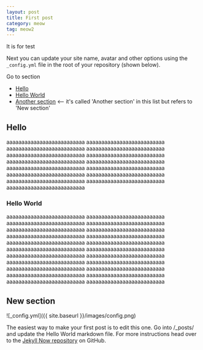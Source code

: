 ```yaml
---
layout: post
title: First post
category: meow
tag: meow2
---
```


It is for test

Next you can update your site name, avatar and other options using the `_config.yml` file in the root of your repository (shown below).

Go to section

* [Hello](#hello)  
* [Hello World](#hello-world)
* [Another section](#new-section)    <-- it's called 'Another section' in this list but refers to 'New section'


## Hello

aaaaaaaaaaaaaaaaaaaaaaaaaa
aaaaaaaaaaaaaaaaaaaaaaaaaa
aaaaaaaaaaaaaaaaaaaaaaaaaa
aaaaaaaaaaaaaaaaaaaaaaaaaa
aaaaaaaaaaaaaaaaaaaaaaaaaa
aaaaaaaaaaaaaaaaaaaaaaaaaa
aaaaaaaaaaaaaaaaaaaaaaaaaa
aaaaaaaaaaaaaaaaaaaaaaaaaa
aaaaaaaaaaaaaaaaaaaaaaaaaa
aaaaaaaaaaaaaaaaaaaaaaaaaa
aaaaaaaaaaaaaaaaaaaaaaaaaa
aaaaaaaaaaaaaaaaaaaaaaaaaa
aaaaaaaaaaaaaaaaaaaaaaaaaa
aaaaaaaaaaaaaaaaaaaaaaaaaa
aaaaaaaaaaaaaaaaaaaaaaaaaa

### Hello World

aaaaaaaaaaaaaaaaaaaaaaaaaa
aaaaaaaaaaaaaaaaaaaaaaaaaa
aaaaaaaaaaaaaaaaaaaaaaaaaa
aaaaaaaaaaaaaaaaaaaaaaaaaa
aaaaaaaaaaaaaaaaaaaaaaaaaa
aaaaaaaaaaaaaaaaaaaaaaaaaa
aaaaaaaaaaaaaaaaaaaaaaaaaa
aaaaaaaaaaaaaaaaaaaaaaaaaa
aaaaaaaaaaaaaaaaaaaaaaaaaa
aaaaaaaaaaaaaaaaaaaaaaaaaa
aaaaaaaaaaaaaaaaaaaaaaaaaa
aaaaaaaaaaaaaaaaaaaaaaaaaa
aaaaaaaaaaaaaaaaaaaaaaaaaa
aaaaaaaaaaaaaaaaaaaaaaaaaa
aaaaaaaaaaaaaaaaaaaaaaaaaa
aaaaaaaaaaaaaaaaaaaaaaaaaa
aaaaaaaaaaaaaaaaaaaaaaaaaa
aaaaaaaaaaaaaaaaaaaaaaaaaa
aaaaaaaaaaaaaaaaaaaaaaaaaa
aaaaaaaaaaaaaaaaaaaaaaaaaa
aaaaaaaaaaaaaaaaaaaaaaaaaa
aaaaaaaaaaaaaaaaaaaaaaaaaa

## New section

![_config.yml]({{ site.baseurl }}/images/config.png)

The easiest way to make your first post is to edit this one. Go into /_posts/ and update the Hello World markdown file. For more instructions head over to the [Jekyll Now repository](https://github.com/barryclark/jekyll-now) on GitHub.

